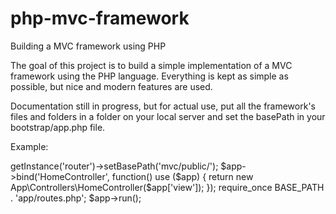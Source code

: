 # php-mvc-framework
Building a MVC framework using PHP

The goal of this project is to build a simple implementation of a MVC framework using the PHP language.
Everything is kept as simple as possible, but nice and modern features are used.

Documentation still in progress, but for actual use, put all the framework's files and folders in a folder on your local server
and set the basePath in your bootstrap/app.php file.

Example:

<?php

$app = new System\Application();

$app->getInstance('router')->setBasePath('mvc/public/');

$app->bind('HomeController', function() use ($app) {
	return new App\Controllers\HomeController($app['view']);
});

require_once BASE_PATH . 'app/routes.php';

$app->run();



